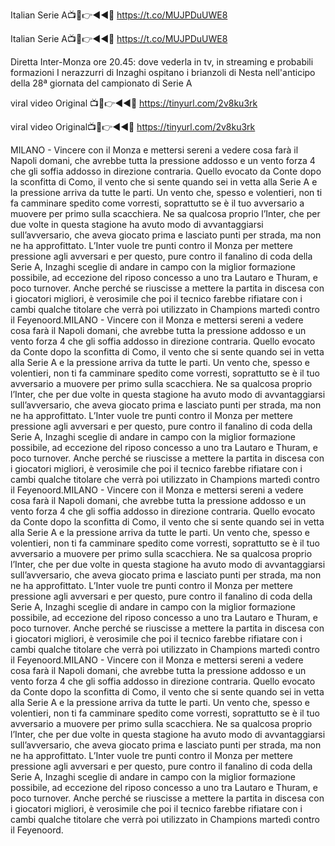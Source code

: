 Italian Serie A📺📱👉◄◄🔴 https://t.co/MUJPDuUWE8

Italian Serie A📺📱👉◄◄🔴 https://t.co/MUJPDuUWE8

Diretta Inter-Monza ore 20.45: dove vederla in tv, in streaming e probabili formazioni I nerazzurri di Inzaghi ospitano i brianzoli di Nesta nell'anticipo della 28ª giornata del campionato di Serie A

viral video Original 📺📱👉◄◄🔴 https://tinyurl.com/2v8ku3rk

viral video Original📺📱👉◄◄🔴 https://tinyurl.com/2v8ku3rk

MILANO - Vincere con il Monza e mettersi sereni a vedere cosa farà il Napoli domani, che avrebbe tutta la pressione addosso e un vento forza 4 che gli soffia addosso in direzione contraria. Quello evocato da Conte dopo la sconfitta di Como, il vento che si sente quando sei in vetta alla Serie A e la pressione arriva da tutte le parti. Un vento che, spesso e volentieri, non ti fa camminare spedito come vorresti, soprattutto se è il tuo avversario a muovere per primo sulla scacchiera. Ne sa qualcosa proprio l’Inter, che per due volte in questa stagione ha avuto modo di avvantaggiarsi sull’avversario, che aveva giocato prima e lasciato punti per strada, ma non ne ha approfittato. L’Inter vuole tre punti contro il Monza per mettere pressione agli avversari e per questo, pure contro il fanalino di coda della Serie A, Inzaghi sceglie di andare in campo con la miglior formazione possibile, ad eccezione del riposo concesso a uno tra Lautaro e Thuram, e poco turnover. Anche perché se riuscisse a mettere la partita in discesa con i giocatori migliori, è verosimile che poi il tecnico farebbe rifiatare con i cambi qualche titolare che verrà poi utilizzato in Champions martedì contro il Feyenoord.MILANO - Vincere con il Monza e mettersi sereni a vedere cosa farà il Napoli domani, che avrebbe tutta la pressione addosso e un vento forza 4 che gli soffia addosso in direzione contraria. Quello evocato da Conte dopo la sconfitta di Como, il vento che si sente quando sei in vetta alla Serie A e la pressione arriva da tutte le parti. Un vento che, spesso e volentieri, non ti fa camminare spedito come vorresti, soprattutto se è il tuo avversario a muovere per primo sulla scacchiera. Ne sa qualcosa proprio l’Inter, che per due volte in questa stagione ha avuto modo di avvantaggiarsi sull’avversario, che aveva giocato prima e lasciato punti per strada, ma non ne ha approfittato. L’Inter vuole tre punti contro il Monza per mettere pressione agli avversari e per questo, pure contro il fanalino di coda della Serie A, Inzaghi sceglie di andare in campo con la miglior formazione possibile, ad eccezione del riposo concesso a uno tra Lautaro e Thuram, e poco turnover. Anche perché se riuscisse a mettere la partita in discesa con i giocatori migliori, è verosimile che poi il tecnico farebbe rifiatare con i cambi qualche titolare che verrà poi utilizzato in Champions martedì contro il Feyenoord.MILANO - Vincere con il Monza e mettersi sereni a vedere cosa farà il Napoli domani, che avrebbe tutta la pressione addosso e un vento forza 4 che gli soffia addosso in direzione contraria. Quello evocato da Conte dopo la sconfitta di Como, il vento che si sente quando sei in vetta alla Serie A e la pressione arriva da tutte le parti. Un vento che, spesso e volentieri, non ti fa camminare spedito come vorresti, soprattutto se è il tuo avversario a muovere per primo sulla scacchiera. Ne sa qualcosa proprio l’Inter, che per due volte in questa stagione ha avuto modo di avvantaggiarsi sull’avversario, che aveva giocato prima e lasciato punti per strada, ma non ne ha approfittato. L’Inter vuole tre punti contro il Monza per mettere pressione agli avversari e per questo, pure contro il fanalino di coda della Serie A, Inzaghi sceglie di andare in campo con la miglior formazione possibile, ad eccezione del riposo concesso a uno tra Lautaro e Thuram, e poco turnover. Anche perché se riuscisse a mettere la partita in discesa con i giocatori migliori, è verosimile che poi il tecnico farebbe rifiatare con i cambi qualche titolare che verrà poi utilizzato in Champions martedì contro il Feyenoord.MILANO - Vincere con il Monza e mettersi sereni a vedere cosa farà il Napoli domani, che avrebbe tutta la pressione addosso e un vento forza 4 che gli soffia addosso in direzione contraria. Quello evocato da Conte dopo la sconfitta di Como, il vento che si sente quando sei in vetta alla Serie A e la pressione arriva da tutte le parti. Un vento che, spesso e volentieri, non ti fa camminare spedito come vorresti, soprattutto se è il tuo avversario a muovere per primo sulla scacchiera. Ne sa qualcosa proprio l’Inter, che per due volte in questa stagione ha avuto modo di avvantaggiarsi sull’avversario, che aveva giocato prima e lasciato punti per strada, ma non ne ha approfittato. L’Inter vuole tre punti contro il Monza per mettere pressione agli avversari e per questo, pure contro il fanalino di coda della Serie A, Inzaghi sceglie di andare in campo con la miglior formazione possibile, ad eccezione del riposo concesso a uno tra Lautaro e Thuram, e poco turnover. Anche perché se riuscisse a mettere la partita in discesa con i giocatori migliori, è verosimile che poi il tecnico farebbe rifiatare con i cambi qualche titolare che verrà poi utilizzato in Champions martedì contro il Feyenoord.
